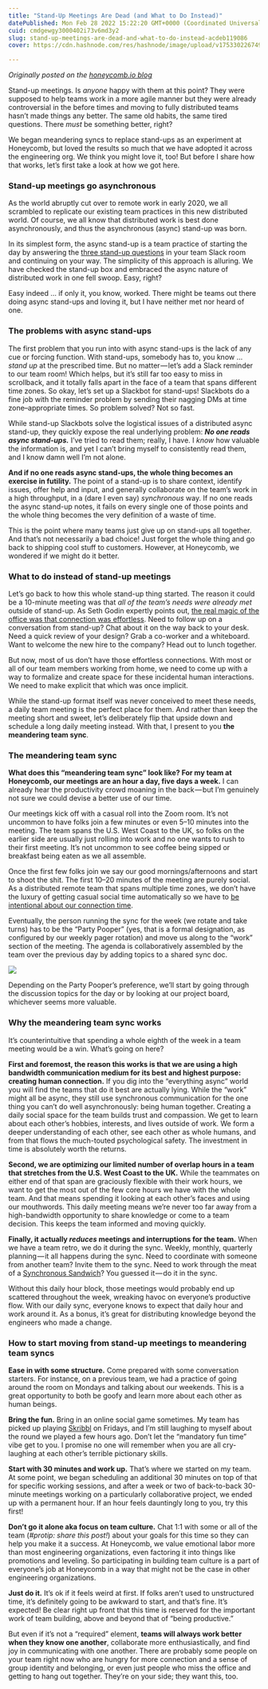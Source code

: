 ```yaml
---
title: "Stand-Up Meetings Are Dead (and What to Do Instead)"
datePublished: Mon Feb 28 2022 15:22:20 GMT+0000 (Coordinated Universal Time)
cuid: cmdgewgy3000402i73v6md3y2
slug: stand-up-meetings-are-dead-and-what-to-do-instead-acdeb119086
cover: https://cdn.hashnode.com/res/hashnode/image/upload/v1753302267496/f33eaf2d-ed55-407f-8117-2dae7af90f6d.jpeg

---
```


*Originally posted on the* [*honeycomb.io blog*](https://www.honeycomb.io/blog/standup-meetings-are-dead/)

Stand-up meetings. Is *anyone* happy with them at this point? They were supposed to help teams work in a more agile manner but they were already controversial in the before times and moving to fully distributed teams hasn’t made things any better. The same old habits, the same tired questions. There *must* be something better, right?

We began meandering syncs to replace stand-ups as an experiment at Honeycomb, but loved the results so much that we have adopted it across the engineering org. We think you might love it, too! But before I share how that works, let’s first take a look at how we got here.

### Stand-up meetings go asynchronous

As the world abruptly cut over to remote work in early 2020, we all scrambled to replicate our existing team practices in this new distributed world. Of course, we all know that distributed work is best done asynchronously, and thus the asynchronous (async) stand-up was born.

In its simplest form, the async stand-up is a team practice of starting the day by answering the [three stand-up questions](https://www.mountaingoatsoftware.com/agile/scrum/meetings/daily-scrum) in your team Slack room and continuing on your way. The simplicity of this approach is alluring. We have checked the stand-up box and embraced the async nature of distributed work in one fell swoop. Easy, right?

Easy indeed … if only it, you know, worked. There might be teams out there doing async stand-ups and loving it, but I have neither met nor heard of one.

### The problems with async stand-ups

The first problem that you run into with async stand-ups is the lack of any cue or forcing function. With stand-ups, somebody has to, you know … *stand up* at the prescribed time. But no matter — let’s add a Slack reminder to our team room! Which helps, but it’s still far too easy to miss in scrollback, and it totally falls apart in the face of a team that spans different time zones. So okay, let’s set up a Slackbot for stand-ups! Slackbots do a fine job with the reminder problem by sending their nagging DMs at time zone–appropriate times. So problem solved? Not so fast.

While stand-up Slackbots solve the logistical issues of a distributed async stand-up, they quickly expose the real underlying problem: ***No one reads async stand-ups.*** I’ve tried to read them; really, I have. I *know* how valuable the information is, and yet I can’t bring myself to consistently read them, and I know damn well I’m not alone.

**And if no one reads async stand-ups, the whole thing becomes an exercise in futility.** The point of a stand-up is to share context, identify issues, offer help and input, and generally collaborate on the team’s work in a high throughput, in a (dare I even say) *synchronous* way. If no one reads the async stand-up notes, it fails on every single one of those points and the whole thing becomes the very definition of a waste of time.

This is the point where many teams just give up on stand-ups all together. And that’s not necessarily a bad choice! Just forget the whole thing and go back to shipping cool stuff to customers. However, at Honeycomb, we wondered if we might do it better.

### What to do instead of stand-up meetings

Let’s go back to how this whole stand-up thing started. The reason it could be a 10-minute meeting was that *all of the team’s needs were already met* outside of stand-up. As Seth Godin expertly points out, [the real magic of the office was that connection was effortless](https://seths.blog/2021/09/intentional-connection-in-the-digital-office/). Need to follow up on a conversation from stand-up? Chat about it on the way back to your desk. Need a quick review of your design? Grab a co-worker and a whiteboard. Want to welcome the new hire to the company? Head out to lunch together.

But now, most of us don’t have those effortless connections. With most or all of our team members working from home, we need to come up with a way to formalize and create space for these incidental human interactions. We need to make explicit that which was once implicit.

While the stand-up format itself was never conceived to meet these needs, a daily team meeting is the perfect place for them. And rather than keep the meeting short and sweet, let’s deliberately flip that upside down and schedule a long daily meeting instead. With that, I present to you **the meandering team sync**.

### The meandering team sync

**What does this “meandering team sync” look like? For my team at Honeycomb, our meetings are an hour a day, five days a week.** I can already hear the productivity crowd moaning in the back — but I’m genuinely not sure we could devise a better use of our time.

Our meetings kick off with a casual roll into the Zoom room. It’s not uncommon to have folks join a few minutes or even 5–10 minutes into the meeting. The team spans the U.S. West Coast to the UK, so folks on the earlier side are usually just rolling into work and no one wants to rush to their first meeting. It’s not uncommon to see coffee being sipped or breakfast being eaten as we all assemble.

Once the first few folks join we say our good mornings/afternoons and start to shoot the shit. The first 10–20 minutes of the meeting are purely social. As a distributed remote team that spans multiple time zones, we don’t have the luxury of getting casual social time automatically so we have to [be intentional about our connection time](https://seths.blog/2021/09/intentional-connection-in-the-digital-office/).

Eventually, the person running the sync for the week (we rotate and take turns) has to be the “Party Pooper” (yes, that is a formal designation, as configured by our weekly pager rotation) and move us along to the “work” section of the meeting. The agenda is collaboratively assembled by the team over the previous day by adding topics to a shared sync doc.

![](https://cdn.hashnode.com/res/hashnode/image/upload/v1753302266023/3c2bd266-8439-42b8-853f-1ca7c1e8b305.png)

Depending on the Party Pooper’s preference, we’ll start by going through the discussion topics for the day or by looking at our project board, whichever seems more valuable.

### Why the meandering team sync works

It’s counterintuitive that spending a whole eighth of the week in a team meeting would be a win. What’s going on here?

**First and foremost, the reason this works is that we are using a high bandwidth communication medium for its best and highest purpose: creating human connection.** If you dig into the “everything async” world you will find the teams that do it best are actually lying. While the “work” might all be async, they still use synchronous communication for the one thing you can’t do well asynchronously: being human together. Creating a daily social space for the team builds trust and compassion. We get to learn about each other’s hobbies, interests, and lives outside of work. We form a deeper understanding of each other, see each other as whole humans, and from that flows the much-touted psychological safety. The investment in time is absolutely worth the returns.

**Second, we are optimizing our limited number of overlap hours in a team that stretches from the U.S. West Coast to the UK.** While the teammates on either end of that span are graciously flexible with their work hours, we want to get the most out of the few core hours we have with the whole team. And that means spending it looking at each other’s faces and using our mouthwords. This daily meeting means we’re never too far away from a high-bandwidth opportunity to share knowledge or come to a team decision. This keeps the team informed and moving quickly.

**Finally, it actually *reduces* meetings and interruptions for the team.** When we have a team retro, we do it during the sync. Weekly, monthly, quarterly planning — it all happens during the sync. Need to coordinate with someone from another team? Invite them to the sync. Need to work through the meat of a [Synchronous Sandwich](https://medium.com/on-human-centric-systems/is-your-team-struggling-with-remote-work-try-a-synchronous-sandwich-414857fb906a)? You guessed it — do it in the sync.

Without this daily hour block, those meetings would probably end up scattered throughout the week, wreaking havoc on everyone’s productive flow. With our daily sync, everyone knows to expect that daily hour and work around it. As a bonus, it’s great for distributing knowledge beyond the engineers who made a change.

### How to start moving from stand-up meetings to meandering team syncs

**Ease in with some structure.** Come prepared with some conversation starters. For instance, on a previous team, we had a practice of going around the room on Mondays and talking about our weekends. This is a great opportunity to both be goofy and learn more about each other as human beings.

**Bring the fun.** Bring in an online social game sometimes. My team has picked up playing [Skribbl](https://skribbl.io/) on Fridays, and I’m still laughing to myself about the round we played a few hours ago. Don’t let the “mandatory fun time” vibe get to you. I promise no one will remember when you are all cry-laughing at each other’s terrible pictionary skills.

**Start with 30 minutes and work up.** That’s where we started on my team. At some point, we began scheduling an additional 30 minutes on top of that for specific working sessions, and after a week or two of back-to-back 30-minute meetings working on a particularly collaborative project, we ended up with a permanent hour. If an hour feels dauntingly long to you, try this first!

**Don’t go it alone aka focus on team culture.** Chat 1:1 with some or all of the team (*#protip: share this post!*) about your goals for this time so they can help you make it a success. At Honeycomb, we value emotional labor more than most engineering organizations, even factoring it into things like promotions and leveling. So participating in building team culture is a part of everyone’s job at Honeycomb in a way that might not be the case in other engineering organizations.

**Just do it.** It’s ok if it feels weird at first. If folks aren’t used to unstructured time, it’s definitely going to be awkward to start, and that’s fine. It’s expected! Be clear right up front that this time is reserved for the important work of team building, above and beyond that of “being productive.”

But even if it’s not a “required” element, **teams will always work better when they know one another**, collaborate more enthusiastically, and find joy in communicating with one another. There are probably some people on your team right now who are hungry for more connection and a sense of group identity and belonging, or even just people who miss the office and getting to hang out together. They’re on your side; they want this, too.